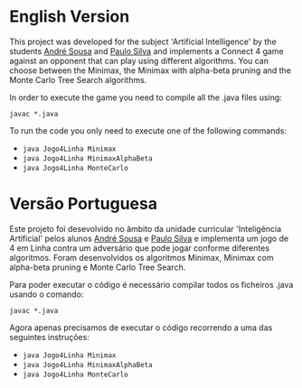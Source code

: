 # English Version

This project was developed for the subject 'Artificial Intelligence' by the students [André Sousa](https://github.com/anfisou) and [Paulo Silva](https://github.com/Panda-Hacks) and implements a Connect 4 game against an opponent that can play using different algorithms. 
You can choose between the Minimax, the Minimax with alpha-beta pruning and the Monte Carlo Tree Search algorithms.

In order to execute the game you need to compile all the .java files using:
```
javac *.java
```

To run the code you only need to execute one of the following commands:
- ```java Jogo4Linha Minimax ```
- ```java Jogo4Linha MinimaxAlphaBeta ```
- ```java Jogo4Linha MonteCarlo ```

# Versão Portuguesa

Este projeto foi desevolvido no âmbito da unidade curricular 'Inteligência Artificial' pelos alunos [André Sousa](https://github.com/anfisou) e [Paulo Silva](https://github.com/Panda-Hacks) e implementa um jogo de 4 em Linha contra um adversário que pode jogar conforme diferentes algoritmos. Foram desenvolvidos os algoritmos Minimax, Minimax com alpha-beta pruning e Monte Carlo Tree Search.

Para poder executar o código é necessário compilar todos os ficheiros .java usando o comando:
```
javac *.java
```

Agora apenas precisamos de executar o código recorrendo a uma das seguintes instruções:
- ```java Jogo4Linha Minimax ```
- ```java Jogo4Linha MinimaxAlphaBeta ```
- ```java Jogo4Linha MonteCarlo ```
